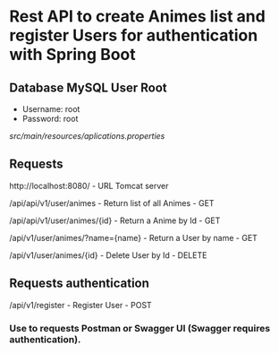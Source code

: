 # Rest API to create Animes list and register Users for authentication with Spring Boot

## Database MySQL User Root
- Username: root
- Password: root

*src/main/resources/aplications.properties*

## Requests

http://localhost:8080/ - URL Tomcat server

/api/api/v1/user/animes - Return list of all Animes - GET 

/api/api/v1/user/animes/{id} - Return a Anime by Id - GET

/api/v1/user/animes/?name={name} - Return a User by name - GET

/api/v1/user/animes/{id} - Delete User by Id - DELETE

## Requests authentication

/api/v1/register - Register User - POST
### Use to requests Postman or Swagger UI (Swagger requires authentication).

